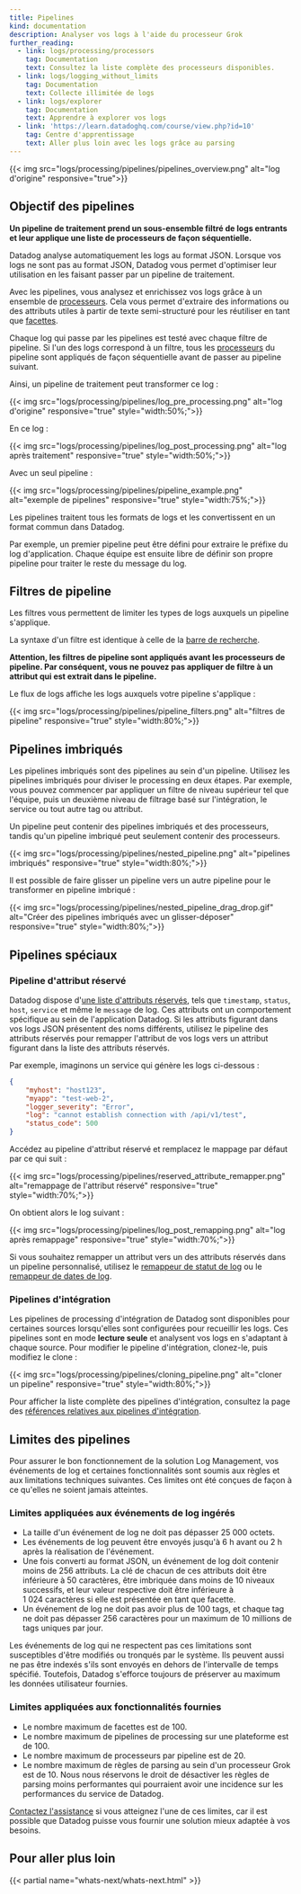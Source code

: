 ```yaml
---
title: Pipelines
kind: documentation
description: Analyser vos logs à l'aide du processeur Grok
further_reading:
  - link: logs/processing/processors
    tag: Documentation
    text: Consultez la liste complète des processeurs disponibles.
  - link: logs/logging_without_limits
    tag: Documentation
    text: Collecte illimitée de logs
  - link: logs/explorer
    tag: Documentation
    text: Apprendre à explorer vos logs
  - link: 'https://learn.datadoghq.com/course/view.php?id=10'
    tag: Centre d'apprentissage
    text: Aller plus loin avec les logs grâce au parsing
---
```

{{< img src="logs/processing/pipelines/pipelines_overview.png" alt="log d'origine" responsive="true">}}

## Objectif des pipelines

**Un pipeline de traitement prend un sous-ensemble filtré de logs entrants et leur applique une liste de processeurs de façon séquentielle.**

Datadog analyse automatiquement les logs au format JSON. Lorsque vos logs ne sont pas au format JSON, Datadog vous permet d'optimiser leur utilisation en les faisant passer par un pipeline de traitement.

Avec les pipelines, vous analysez et enrichissez vos logs grâce à un ensemble de [processeurs](#processeurs). Cela vous permet d'extraire des informations ou des attributs utiles à partir de texte semi-structuré pour les réutiliser en tant que [facettes][1].

Chaque log qui passe par les pipelines est testé avec chaque filtre de pipeline. Si l'un des logs correspond à un filtre, tous les [processeurs](#processeurs) du pipeline sont appliqués de façon séquentielle avant de passer au pipeline suivant.

Ainsi, un pipeline de traitement peut transformer ce log :

{{< img src="logs/processing/pipelines/log_pre_processing.png" alt="log d'origine" responsive="true" style="width:50%;">}}

En ce log :

{{< img src="logs/processing/pipelines/log_post_processing.png" alt="log après traitement" responsive="true" style="width:50%;">}}

Avec un seul pipeline :

{{< img src="logs/processing/pipelines/pipeline_example.png" alt="exemple de pipelines" responsive="true" style="width:75%;">}}

Les pipelines traitent tous les formats de logs et les convertissent en un format commun dans Datadog.

Par exemple, un premier pipeline peut être défini pour extraire le préfixe du log d'application. Chaque équipe est ensuite libre de définir son propre pipeline pour traiter le reste du message du log.

## Filtres de pipeline

Les filtres vous permettent de limiter les types de logs auxquels un pipeline s'applique.

La syntaxe d'un filtre est identique à celle de la [barre de recherche][1].

**Attention, les filtres de pipeline sont appliqués avant les processeurs de pipeline. Par conséquent, vous ne pouvez pas appliquer de filtre à un attribut qui est extrait dans le pipeline.**

Le flux de logs affiche les logs auxquels votre pipeline s'applique :

{{< img src="logs/processing/pipelines/pipeline_filters.png" alt="filtres de pipeline" responsive="true" style="width:80%;">}}

## Pipelines imbriqués

Les pipelines imbriqués sont des pipelines au sein d'un pipeline. Utilisez les pipelines imbriqués pour diviser le processing en deux étapes. Par exemple, vous pouvez commencer par appliquer un filtre de niveau supérieur tel que l'équipe, puis un deuxième niveau de filtrage basé sur l'intégration, le service ou tout autre tag ou attribut.

 Un pipeline peut contenir des pipelines imbriqués et des processeurs, tandis qu'un pipeline imbriqué peut seulement contenir des processeurs.

 {{< img src="logs/processing/pipelines/nested_pipeline.png" alt="pipelines imbriqués" responsive="true" style="width:80%;">}}

 Il est possible de faire glisser un pipeline vers un autre pipeline pour le transformer en pipeline imbriqué :

 {{< img src="logs/processing/pipelines/nested_pipeline_drag_drop.gif" alt="Créer des pipelines imbriqués avec un glisser-déposer" responsive="true" style="width:80%;">}}

## Pipelines spéciaux

### Pipeline d'attribut réservé

Datadog dispose d'[une liste d'attributs réservés][2], tels que `timestamp`, `status`, `host`, `service` et même le `message` de log. Ces attributs ont un comportement spécifique au sein de l'application Datadog.
Si les attributs figurant dans vos logs JSON présentent des noms différents, utilisez le pipeline des attributs réservés pour remapper l'attribut de vos logs vers un attribut figurant dans la liste des attributs réservés.

Par exemple, imaginons un service qui génère les logs ci-dessous :

```json
{
    "myhost": "host123",
    "myapp": "test-web-2",
    "logger_severity": "Error",
    "log": "cannot establish connection with /api/v1/test",
    "status_code": 500
}
```

Accédez au pipeline d'attribut réservé et remplacez le mappage par défaut par ce qui suit :

{{< img src="logs/processing/pipelines/reserved_attribute_remapper.png" alt="remappage de l'attribut réservé" responsive="true" style="width:70%;">}}

On obtient alors le log suivant :

{{< img src="logs/processing/pipelines/log_post_remapping.png" alt="log après remappage" responsive="true" style="width:70%;">}}

Si vous souhaitez remapper un attribut vers un des attributs réservés dans un pipeline personnalisé, utilisez le [remappeur de statut de log][3] ou le [remappeur de dates de log][4].

### Pipelines d'intégration

Les pipelines de processing d'intégration de Datadog sont disponibles pour certaines sources lorsqu'elles sont configurées pour recueillir les logs. Ces pipelines sont en mode **lecture seule** et analysent vos logs en s'adaptant à chaque source. Pour modifier le pipeline d'intégration, clonez-le, puis modifiez le clone :

{{< img src="logs/processing/pipelines/cloning_pipeline.png" alt="cloner un pipeline" responsive="true" style="width:80%;">}}

Pour afficher la liste complète des pipelines d'intégration, consultez la page des [références relatives aux pipelines d'intégration][5].

## Limites des pipelines

Pour assurer le bon fonctionnement de la solution Log Management, vos événements de log et certaines fonctionnalités sont soumis aux règles et aux limitations techniques suivantes. Ces limites ont été conçues de façon à ce qu'elles ne soient jamais atteintes.

### Limites appliquées aux événements de log ingérés

* La taille d'un événement de log ne doit pas dépasser 25 000 octets.
* Les événements de log peuvent être envoyés jusqu'à 6 h avant ou 2 h après la réalisation de l'événement.
* Une fois converti au format JSON, un événement de log doit contenir moins de 256 attributs. La clé de chacun de ces attributs doit être inférieure à 50 caractères, être imbriquée dans moins de 10 niveaux successifs, et leur valeur respective doit être inférieure à 1 024 caractères si elle est présentée en tant que facette.
* Un événement de log ne doit pas avoir plus de 100 tags, et chaque tag ne doit pas dépasser 256 caractères pour un maximum de 10 millions de tags uniques par jour.

Les événements de log qui ne respectent pas ces limitations sont susceptibles d'être modifiés ou tronqués par le système. Ils peuvent aussi ne pas être indexés s'ils sont envoyés en dehors de l'intervalle de temps spécifié. Toutefois, Datadog s'efforce toujours de préserver au maximum les données utilisateur fournies.

### Limites appliquées aux fonctionnalités fournies

* Le nombre maximum de facettes est de 100.
* Le nombre maximum de pipelines de processing sur une plateforme est de 100.
* Le nombre maximum de processeurs par pipeline est de 20.
* Le nombre maximum de règles de parsing au sein d'un processeur Grok est de 10. Nous nous réservons le droit de désactiver les règles de parsing moins performantes qui pourraient avoir une incidence sur les performances du service de Datadog.

[Contactez l'assistance][6] si vous atteignez l'une de ces limites, car il est possible que Datadog puisse vous fournir une solution mieux adaptée à vos besoins.

## Pour aller plus loin

{{< partial name="whats-next/whats-next.html" >}}

[1]: /fr/logs/explorer/search
[2]: /fr/logs/processing/#reserved-attributes
[3]: /fr/logs/processing/processors/#log-status-remapper
[4]: /fr/logs/processing/processors/#log-date-remapper
[5]: /fr/logs/faq/integration-pipeline-reference
[6]: /fr/help